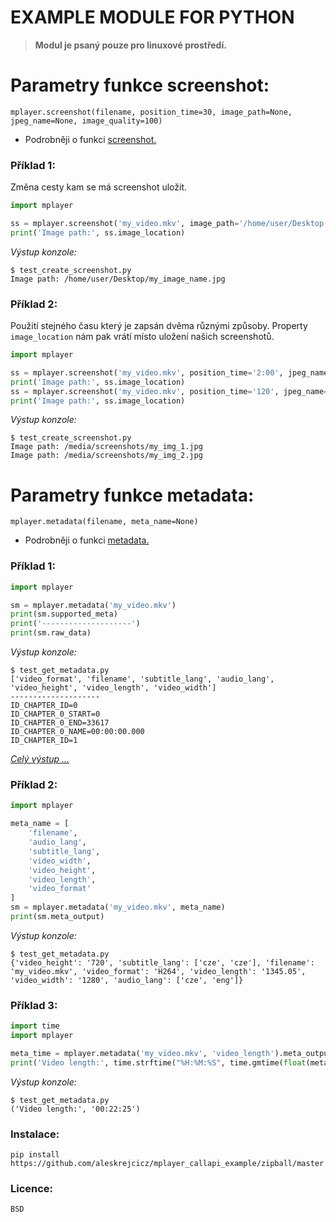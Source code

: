 # EXAMPLE MODULE FOR PYTHON

> **Modul je psaný pouze pro linuxové prostředí.**


# Parametry funkce screenshot: #

	mplayer.screenshot(filename, position_time=30, image_path=None, jpeg_name=None, image_quality=100)

 * Podrobněji o funkci [screenshot.](docs/screenshot.md)


### Příklad 1:

Změna cesty kam se má screenshot uložit.

```python
import mplayer

ss = mplayer.screenshot('my_video.mkv', image_path='/home/user/Desktop', jpeg_name='my_image_name')
print('Image path:', ss.image_location)
```

*Výstup konzole:*

	$ test_create_screenshot.py
	Image path: /home/user/Desktop/my_image_name.jpg


### Příklad 2:

Použití stejného času který je zapsán dvěma různými způsoby. 
Property `image_location` nám pak vrátí místo uložení našich screenshotů.

```python
import mplayer

ss = mplayer.screenshot('my_video.mkv', position_time='2:00', jpeg_name='my_img_1')
print('Image path:', ss.image_location)
ss = mplayer.screenshot('my_video.mkv', position_time='120', jpeg_name='my_img_2')
print('Image path:', ss.image_location)	
```

*Výstup konzole:*

	$ test_create_screenshot.py
	Image path: /media/screenshots/my_img_1.jpg
	Image path: /media/screenshots/my_img_2.jpg


# Parametry funkce metadata: #

	mplayer.metadata(filename, meta_name=None)

 * Podrobněji o funkci [metadata.](docs/metadata.md)


### Příklad 1:

```python
import mplayer

sm = mplayer.metadata('my_video.mkv')
print(sm.supported_meta)
print('--------------------')
print(sm.raw_data)
```

*Výstup konzole:*

	$ test_get_metadata.py
	['video_format', 'filename', 'subtitle_lang', 'audio_lang', 'video_height', 'video_length', 'video_width']
	--------------------
	ID_CHAPTER_ID=0
	ID_CHAPTER_0_START=0
	ID_CHAPTER_0_END=33617
	ID_CHAPTER_0_NAME=00:00:00.000
	ID_CHAPTER_ID=1

[ *Celý výstup ...* ](examples/example1-mplayer_rawdata.txt)


### Příklad 2:

```python
import mplayer

meta_name = [
	'filename',
	'audio_lang',
	'subtitle_lang',
	'video_width',
	'video_height',
	'video_length',
	'video_format'
]
sm = mplayer.metadata('my_video.mkv', meta_name)
print(sm.meta_output)
```

*Výstup konzole:*

	$ test_get_metadata.py
	{'video_height': '720', 'subtitle_lang': ['cze', 'cze'], 'filename': 'my_video.mkv', 'video_format': 'H264', 'video_length': '1345.05', 'video_width': '1280', 'audio_lang': ['cze', 'eng']}


### Příklad 3:

```python
import time
import mplayer

meta_time = mplayer.metadata('my_video.mkv', 'video_length').meta_output['video_length']
print('Video length:', time.strftime("%H:%M:%S", time.gmtime(float(meta_time))))
```

*Výstup konzole:*

	$ test_get_metadata.py
	('Video length:', '00:22:25')

### Instalace:

	pip install https://github.com/aleskrejcicz/mplayer_callapi_example/zipball/master


### Licence:

	BSD
